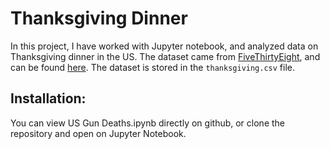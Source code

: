 # Thanksgiving Dinner

In this project, I have worked with Jupyter notebook, and analyzed data on Thanksgiving dinner in the US. The dataset came from [FiveThirtyEight](http://fivethirtyeight.com/), and can be found [here](https://github.com/fivethirtyeight/data/tree/master/thanksgiving-2015).
The dataset is stored in the `thanksgiving.csv` file.

## Installation:
You can view US Gun Deaths.ipynb directly on github, or clone the repository and open on Jupyter Notebook.
